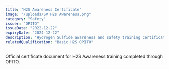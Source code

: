 ```yaml
---
title: "H2S Awareness Certificate"
image: "/uploads/SV H2s Awareness.png"
category: "Safety"
issuer: "OPITO"
issueDate: "2022-12-22"
expiryDate: "2024-12-22"
description: "Hydrogen Sulfide awareness and safety training certificate"
relatedQualification: "Basic H2S OPITO"
---
```


Official certificate document for H2S Awareness training completed through OPITO. 